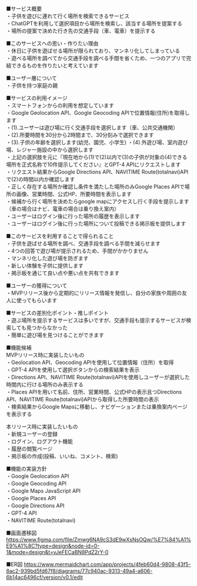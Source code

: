 ■サービス概要  
・子供を遊びに連れて行く場所を検索できるサービス  
・ChatGPTを利用して選択項目から場所を検索し、該当する場所を提案する  
・場所の提案で決めた行き先の交通手段（車、電車）を提示する  

■このサービスへの思い・作りたい理由  
・休日に子供を遊ばせる場所が限られており、マンネリ化してしまっている  
・遊べる場所を調べてから交通手段を調べる手間を省くため、一つのアプリで完結できるものを作りたいと考えています  

■ユーザー層について  
・子供を持つ家庭の親  

■サービスの利用イメージ  
・スマートフォンからの利用を想定しています  
・Google Geolocation API、Google Geocoding APIで位置情報(住所)を取得します  
・(1).ユーザーは遊び場に行く交通手段を選択します（車、公共交通機関）  
・(2).所要時間を30分から2時間まで、30分刻みで選択できます   
・(3).子供の年齢を選択します(幼児、園児、小学生)
・(4).外遊び場、室内遊び場、レジャー施設の中から選択します  
・上記の選択肢を元に『現在地から(1)で(2)以内で(3)の子供が対象の(4)できる場所を正式名称で10件提示してください』とGPT-4 APIにリクエストします  
・リクエスト結果からGoogle Directions API、NAVITIME Route(totalnavi)APIで(2)の時間以内か確認します  
・正しく存在する場所か確認し条件を満たした場所のみGoogle Places APIで場所の画像、営業時間、公式HP、所要時間を表示します  
・候補から行く場所を決めたらgoogle mapにアクセスし行く手段を提示します（車の場合はナビ、電車の場合は乗り換え案内）  
・ユーザーはログイン後に行った場所の履歴を表示します  
・ユーザーはログイン後に行った場所について投稿できる掲示板を提供します  

■このサービスを利用することで得られること  
・子供を遊ばせる場所を調べ、交通手段を調べる手間を減らせます  
・4つの回答で遊び場が提示されるため、手間がかかりません  
・マンネリ化した遊び場を防ぎます  
・新しい体験を子供に提供します  
・掲示板を通じて良い点や悪い点を共有できます  

■ユーザーの獲得について  
・MVPリリース後から定期的にリリース情報を発信し、自分の家族や周囲の友人に使ってもらいます  

■サービスの差別化ポイント・推しポイント  
・遊ぶ場所を提示するサービスは多いですが、交通手段も提示するサービスが検索しても見つからなかった  
・簡単に遊び場を見つけることができます  

■機能候補  
MVPリリース時に実装したいもの  
・Geolocation API、Geocoding APIを使用して位置情報（住所）を取得  
・GPT-4 APIを使用して選択ボタンからの検索結果を表示  
・Directions API、NAVITIME Route(totalnavi)APIを使用しユーザーが選択した時間内に行ける場所のみ表示する   
・Places APIを用いて名前、住所、営業時間、公式HPの表示且つDirections API、NAVITIME Route(totalnavi)APIから取得した所要時間の表示  
・検索結果からGoogle Mapsに移動し、ナビゲーションまたは乗換案内ページを表示する  

本リリース時に実装したいもの  
・新規ユーザーの登録  
・ログイン、ログアウト機能  
・履歴の閲覧ページ  
・掲示板の作成(投稿、いいね、コメント、検索)  

■機能の実装方針  
・Google Geolocation API  
・Google Geocoding API  
・Google Maps JavaScript API  
・Google Places API  
・Google Directions API   
・GPT-4 API  
・NAVITIME Route(totalnavi)  

■画面遷移図  
https://www.figma.com/file/Zmwg6NA9cS3dE9wXsNsOQw/%E7%84%A1%E9%A1%8C?type=design&node-id=0-1&mode=design&t=vJeFECaBN8PdZ2rY-0  

■ER図
https://www.mermaidchart.com/app/projects/4feb60d4-9808-43f5-8ac2-939bd5fd67f8/diagrams/77c940ac-9313-49a4-a606-6b14ac6496cf/version/v0.1/edit